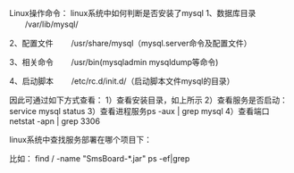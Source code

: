 Linux操作命令：
linux系统中如何判断是否安装了mysql
1、数据库目录
　　/var/lib/mysql/

2、配置文件
　　/usr/share/mysql（mysql.server命令及配置文件）

3、相关命令
　　/usr/bin(mysqladmin mysqldump等命令)

4、启动脚本
　　/etc/rc.d/init.d/（启动脚本文件mysql的目录）

因此可通过如下方式查看：
1）查看安装目录，如上所示
2）查看服务是否启动：service mysql status
3）查看进程服务ps -aux | grep mysql
4）查看端口netstat -apn | grep 3306


linux系统中查找服务部署在哪个项目下：

 比如：  find / -name "SmsBoard-*.jar"
		 ps -ef|grep 


























